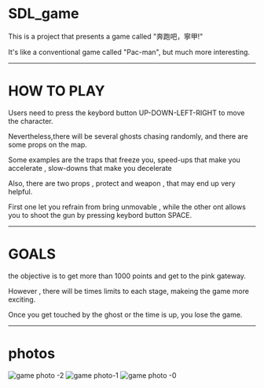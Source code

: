 # SDL_game
This is a project that presents a game called "奔跑吧，寧甲!"

It's like a conventional game called "Pac-man", but much more interesting.



-------------------------------------------------------------------------------------------------------------------------------------------------

# HOW TO PLAY

Users need to press the keybord button UP-DOWN-LEFT-RIGHT to move the character.

Nevertheless,there will be several ghosts chasing randomly, and there are some props on the map.

Some examples are the traps that freeze you,  speed-ups that make you accelerate , slow-downs that make you decelerate

Also, there are two props , protect and weapon , that may end up very helpful.

First one let you refrain from bring unmovable , while the other ont allows you to shoot the gun by pressing keybord button SPACE.

-------------------------------------------------------------------------------------------------------------------------------------------------

# GOALS

the objective is to get more than 1000 points and get to the pink gateway.

However , there will be times limits to each stage, makeing the game more exciting.

Once you get touched by the ghost or the time is up, you lose the game.

------------------------------------------------------------------------------------------------------------------------------------------------

# photos

![game photo -2](https://user-images.githubusercontent.com/83209083/149114466-4c5a1145-7c63-4838-8a64-e347d18dc517.PNG)
![game photo-1](https://user-images.githubusercontent.com/83209083/149114528-3c3d129d-44b9-40c9-b5cf-0874e4e6c2bf.PNG)
![game photo -0](https://user-images.githubusercontent.com/83209083/149114772-219ba254-0c1a-4f9d-bb67-d4505663c1d8.jpg)

